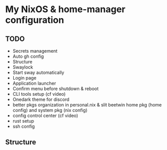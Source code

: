 # My NixOS & home-manager configuration

## TODO
- Secrets management
- Auto gh config
- Structure
- Swaylock
- Start sway automatically
- Login page
- Application launcher
- Confirm menu before shutdown & reboot
- CLI tools setup (cf video) 
- Onedark theme for discord
- better pkgs organization in personal.nix & slit beetwin home pkg (home config) and system pkg (nix config)
- config control center (cf video)
- rust setup
- ssh config

## Structure

